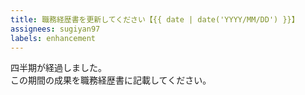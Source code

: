 ```yaml
---
title: 職務経歴書を更新してください【{{ date | date('YYYY/MM/DD') }}】
assignees: sugiyan97
labels: enhancement
---
```


四半期が経過しました。  
この期間の成果を職務経歴書に記載してください。